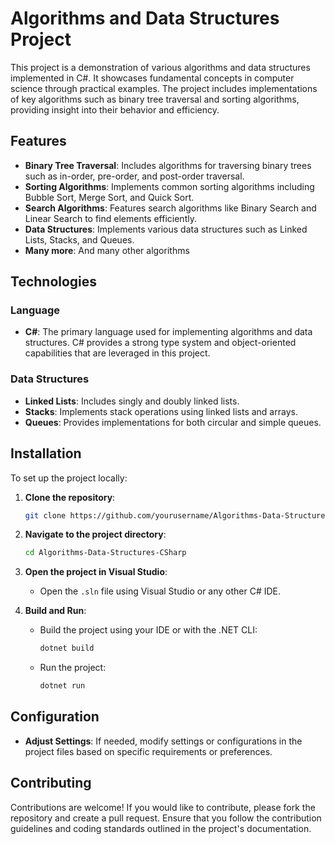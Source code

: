 # Algorithms and Data Structures Project

This project is a demonstration of various algorithms and data structures implemented in C#. It showcases fundamental concepts in computer science through practical examples. The project includes implementations of key algorithms such as binary tree traversal and sorting algorithms, providing insight into their behavior and efficiency.

## Features

- **Binary Tree Traversal**: Includes algorithms for traversing binary trees such as in-order, pre-order, and post-order traversal.
- **Sorting Algorithms**: Implements common sorting algorithms including Bubble Sort, Merge Sort, and Quick Sort.
- **Search Algorithms**: Features search algorithms like Binary Search and Linear Search to find elements efficiently.
- **Data Structures**: Implements various data structures such as Linked Lists, Stacks, and Queues.
- **Many more**: And many other algorithms

## Technologies

### Language

- **C#**: The primary language used for implementing algorithms and data structures. C# provides a strong type system and object-oriented capabilities that are leveraged in this project.


### Data Structures

- **Linked Lists**: Includes singly and doubly linked lists.
- **Stacks**: Implements stack operations using linked lists and arrays.
- **Queues**: Provides implementations for both circular and simple queues.

## Installation

To set up the project locally:

1. **Clone the repository**:
    ```bash
    git clone https://github.com/yourusername/Algorithms-Data-Structures-CSharp.git
    ```

2. **Navigate to the project directory**:
    ```bash
    cd Algorithms-Data-Structures-CSharp
    ```

3. **Open the project in Visual Studio**:
    - Open the `.sln` file using Visual Studio or any other C# IDE.

4. **Build and Run**:
    - Build the project using your IDE or with the .NET CLI:
      ```bash
      dotnet build
      ```
    - Run the project:
      ```bash
      dotnet run
      ```

## Configuration

- **Adjust Settings**: If needed, modify settings or configurations in the project files based on specific requirements or preferences.

## Contributing

Contributions are welcome! If you would like to contribute, please fork the repository and create a pull request. Ensure that you follow the contribution guidelines and coding standards outlined in the project's documentation.
